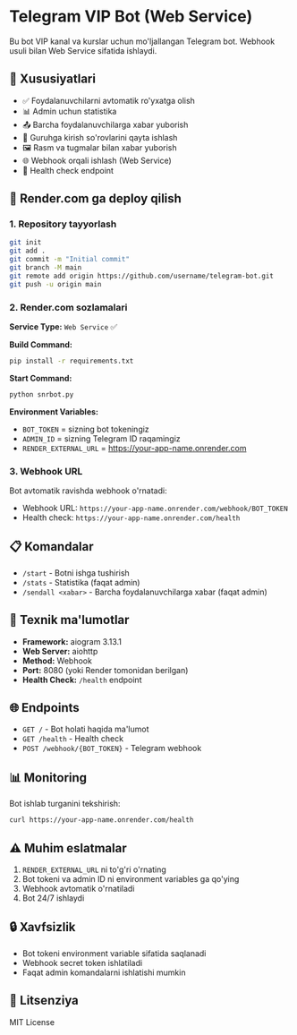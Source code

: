 # Telegram VIP Bot (Web Service)

Bu bot VIP kanal va kurslar uchun mo'ljallangan Telegram bot. Webhook usuli bilan Web Service sifatida ishlaydi.

## 🌟 Xususiyatlari

- ✅ Foydalanuvchilarni avtomatik ro'yxatga olish
- 📊 Admin uchun statistika
- 📤 Barcha foydalanuvchilarga xabar yuborish
- 🔔 Guruhga kirish so'rovlarini qayta ishlash
- 🖼 Rasm va tugmalar bilan xabar yuborish
- 🌐 Webhook orqali ishlash (Web Service)
- 🏥 Health check endpoint

## 🚀 Render.com ga deploy qilish

### 1. Repository tayyorlash
```bash
git init
git add .
git commit -m "Initial commit"
git branch -M main
git remote add origin https://github.com/username/telegram-bot.git
git push -u origin main
```

### 2. Render.com sozlamalari

**Service Type:** `Web Service` ✅

**Build Command:**
```bash
pip install -r requirements.txt
```

**Start Command:**
```bash
python snrbot.py
```

**Environment Variables:**
- `BOT_TOKEN` = sizning bot tokeningiz
- `ADMIN_ID` = sizning Telegram ID raqamingiz
- `RENDER_EXTERNAL_URL` = https://your-app-name.onrender.com

### 3. Webhook URL
Bot avtomatik ravishda webhook o'rnatadi:
- Webhook URL: `https://your-app-name.onrender.com/webhook/BOT_TOKEN`
- Health check: `https://your-app-name.onrender.com/health`

## 📋 Komandalar

- `/start` - Botni ishga tushirish
- `/stats` - Statistika (faqat admin)
- `/sendall <xabar>` - Barcha foydalanuvchilarga xabar (faqat admin)

## 🔧 Texnik ma'lumotlar

- **Framework:** aiogram 3.13.1
- **Web Server:** aiohttp
- **Method:** Webhook
- **Port:** 8080 (yoki Render tomonidan berilgan)
- **Health Check:** `/health` endpoint

## 🌐 Endpoints

- `GET /` - Bot holati haqida ma'lumot
- `GET /health` - Health check
- `POST /webhook/{BOT_TOKEN}` - Telegram webhook

## 📊 Monitoring

Bot ishlab turganini tekshirish:
```bash
curl https://your-app-name.onrender.com/health
```

## ⚠️ Muhim eslatmalar

1. `RENDER_EXTERNAL_URL` ni to'g'ri o'rnating
2. Bot tokeni va admin ID ni environment variables ga qo'ying
3. Webhook avtomatik o'rnatiladi
4. Bot 24/7 ishlaydi

## 🔒 Xavfsizlik

- Bot tokeni environment variable sifatida saqlanadi
- Webhook secret token ishlatiladi
- Faqat admin komandalarni ishlatishi mumkin

## 📝 Litsenziya

MIT License